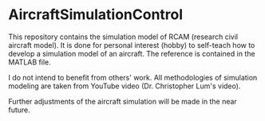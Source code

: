 # AircraftSimulationControl

This repository contains the simulation model of RCAM (research civil aircraft model).
It is done for personal interest (hobby) to self-teach how to develop a simulation model of an aircraft.
The reference is contained in the MATLAB file.

I do not intend to benefit from others' work. 
All methodologies of simulation modeling are taken from YouTube video (Dr. Christopher Lum's video).

Further adjustments of the aircraft simulation will be made in the near future.
